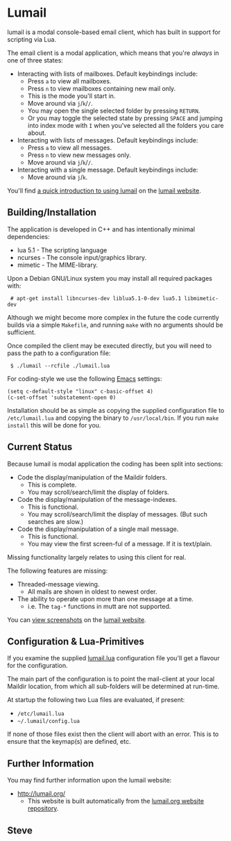 Lumail
======

lumail is a modal console-based email client, which has built in support for scripting
via Lua.

The email client is a modal application, which means that you're *always* in one of three states:

* Interacting with lists of mailboxes.  Default keybindings include:
   * Press `a` to view all mailboxes.
   * Press `n` to view mailboxes containing new mail only.
   * This is the mode you'll start in.
   * Move around via `j`/`k`/`/`.
   * You may open the single selected folder by pressing `RETURN`.
   * Or you may toggle the selected state by pressing `SPACE` and jumping into index mode with `I` when you've selected all the folders you care about.
* Interacting with lists of messages.  Default keybindings include:
   * Press `a` to view all messages.
   * Press `n` to view new messages only.
   * Move around via `j`/`k`/`/`.
* Interacting with a single message.  Default keybindings include:
   * Move around via `j`/`k`.

You'll find [a quick introduction to using lumail](http://lumail.org/getting-started/) on
the [lumail website](http://lumail.org).


Building/Installation
---------------------

The application is developed in C++ and has intentionally minimal dependencies:

* lua 5.1 - The scripting language
* ncurses - The console input/graphics library.
* mimetic - The MIME-library.

Upon a Debian GNU/Linux system you may install all required packages with:

     # apt-get install libncurses-dev liblua5.1-0-dev lua5.1 libmimetic-dev

Although we might become more complex in the future the code currently builds
via a simple `Makefile`, and running `make` with no arguments should be sufficient.

Once compiled the client may be executed directly, but you will need to pass the
path to a configuration file:

     $ ./lumail --rcfile ./lumail.lua

For coding-style we use the following [Emacs](http://www.gnu.org/software/emacs/) settings:

    (setq c-default-style "linux" c-basic-offset 4)
    (c-set-offset 'substatement-open 0)

Installation should be as simple as copying the supplied configuration file to `/etc/lumail.lua` and copying the binary to `/usr/local/bin`.  If you run `make install` this will be done for you.


Current Status
--------------

Because lumail is modal application the coding has been split into sections:

* Code the display/manipulation of the Maildir folders.
    * This is complete.
    * You may scroll/search/limit the display of folders.
* Code the display/manipulation of the message-indexes.
    * This is functional.
    * You may scroll/search/limit the display of messages.  (But such searches are slow.)
* Code the display/manipulation of a single mail message.
    * This is functional.
    * You may view the first screen-ful of a message.  If it is text/plain.

Missing functionality largely relates to using this client for real.

The following features are missing:

* Threaded-message viewing.
    * All mails are shown in oldest to newest order.
* The ability to operate upon more than one message at a time.
    * i.e. The `tag-*` functions in mutt are not supported.

You can [view screenshots](http://lumail.org/screenshots/) on the
[lumail website](http://lumail.org).


Configuration & Lua-Primitives
------------------------------

If you examine the supplied [lumail.lua](https://raw.github.com/skx/lumail/master/lumail.lua)
configuration file you'll get a flavour for the configuration.

The main part of the configuration is to point the mail-client at your local Maildir
location, from which all sub-folders will be determined at run-time.

At startup the following two Lua files are evaluated, if present:

* `/etc/lumail.lua`
* `~/.lumail/config.lua`

If none of those files exist then the client will abort with an error.  This is to ensure
that the keymap(s) are defined, etc.


Further Information
-------------------

You may find further information upon the lumail website:

* http://lumail.org/
    * This website is built automatically from the [lumail.org website repository](https://github.com/skx/lumail.org/).


Steve
--
